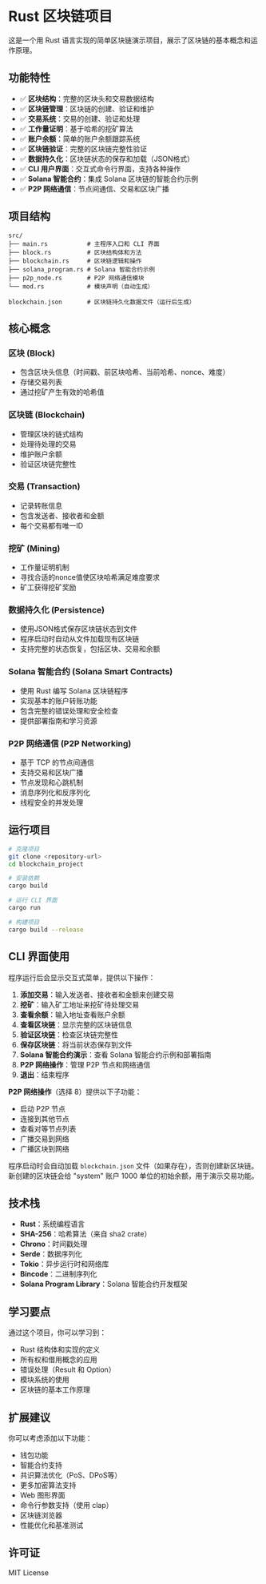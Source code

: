 # Rust 区块链项目

这是一个用 Rust 语言实现的简单区块链演示项目，展示了区块链的基本概念和运作原理。

## 功能特性

- ✅ **区块结构**：完整的区块头和交易数据结构
- ✅ **区块链管理**：区块链的创建、验证和维护
- ✅ **交易系统**：交易的创建、验证和处理
- ✅ **工作量证明**：基于哈希的挖矿算法
- ✅ **账户余额**：简单的账户余额跟踪系统
- ✅ **区块链验证**：完整的区块链完整性验证
- ✅ **数据持久化**：区块链状态的保存和加载（JSON格式）
- ✅ **CLI 用户界面**：交互式命令行界面，支持各种操作
- ✅ **Solana 智能合约**：集成 Solana 区块链的智能合约示例
- ✅ **P2P 网络通信**：节点间通信、交易和区块广播

## 项目结构

```
src/
├── main.rs           # 主程序入口和 CLI 界面
├── block.rs          # 区块结构体和方法
├── blockchain.rs     # 区块链逻辑和操作
├── solana_program.rs # Solana 智能合约示例
├── p2p_node.rs       # P2P 网络通信模块
└── mod.rs            # 模块声明（自动生成）

blockchain.json       # 区块链持久化数据文件（运行后生成）
```

## 核心概念

### 区块 (Block)
- 包含区块头信息（时间戳、前区块哈希、当前哈希、nonce、难度）
- 存储交易列表
- 通过挖矿产生有效的哈希值

### 区块链 (Blockchain)
- 管理区块的链式结构
- 处理待处理的交易
- 维护账户余额
- 验证区块链完整性

### 交易 (Transaction)
- 记录转账信息
- 包含发送者、接收者和金额
- 每个交易都有唯一ID

### 挖矿 (Mining)
- 工作量证明机制
- 寻找合适的nonce值使区块哈希满足难度要求
- 矿工获得挖矿奖励

### 数据持久化 (Persistence)
- 使用JSON格式保存区块链状态到文件
- 程序启动时自动从文件加载现有区块链
- 支持完整的状态恢复，包括区块、交易和余额

### Solana 智能合约 (Solana Smart Contracts)
- 使用 Rust 编写 Solana 区块链程序
- 实现基本的账户转账功能
- 包含完整的错误处理和安全检查
- 提供部署指南和学习资源

### P2P 网络通信 (P2P Networking)
- 基于 TCP 的节点间通信
- 支持交易和区块广播
- 节点发现和心跳机制
- 消息序列化和反序列化
- 线程安全的并发处理

## 运行项目

```bash
# 克隆项目
git clone <repository-url>
cd blockchain_project

# 安装依赖
cargo build

# 运行 CLI 界面
cargo run

# 构建项目
cargo build --release
```

## CLI 界面使用

程序运行后会显示交互式菜单，提供以下操作：

1. **添加交易**：输入发送者、接收者和金额来创建交易
2. **挖矿**：输入矿工地址来挖矿待处理交易
3. **查看余额**：输入地址查看账户余额
4. **查看区块链**：显示完整的区块链信息
5. **验证区块链**：检查区块链完整性
6. **保存区块链**：将当前状态保存到文件
7. **Solana 智能合约演示**：查看 Solana 智能合约示例和部署指南
8. **P2P 网络操作**：管理 P2P 节点和网络通信
9. **退出**：结束程序

**P2P 网络操作**（选择 8）提供以下子功能：
- 启动 P2P 节点
- 连接到其他节点
- 查看对等节点列表
- 广播交易到网络
- 广播区块到网络

程序启动时会自动加载 `blockchain.json` 文件（如果存在），否则创建新区块链。新创建的区块链会给 "system" 账户 1000 单位的初始余额，用于演示交易功能。

## 技术栈

- **Rust**：系统编程语言
- **SHA-256**：哈希算法（来自 sha2 crate）
- **Chrono**：时间戳处理
- **Serde**：数据序列化
- **Tokio**：异步运行时和网络库
- **Bincode**：二进制序列化
- **Solana Program Library**：Solana 智能合约开发框架

## 学习要点

通过这个项目，你可以学习到：
- Rust 结构体和实现的定义
- 所有权和借用概念的应用
- 错误处理（Result 和 Option）
- 模块系统的使用
- 区块链的基本工作原理

## 扩展建议

你可以考虑添加以下功能：
- 钱包功能
- 智能合约支持
- 共识算法优化（PoS、DPoS等）
- 更多加密算法支持
- Web 图形界面
- 命令行参数支持（使用 clap）
- 区块链浏览器
- 性能优化和基准测试

## 许可证

MIT License
